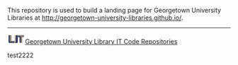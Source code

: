 This repository is used to build a landing page for Georgetown University Libraries at http://georgetown-university-libraries.github.io/.

***
[![Georgetown University Library IT Code Repositories](https://raw.githubusercontent.com/Georgetown-University-Libraries/georgetown-university-libraries.github.io/master/LIT-logo-small.png)Georgetown University Library IT Code Repositories](http://georgetown-university-libraries.github.io/)

test2222
